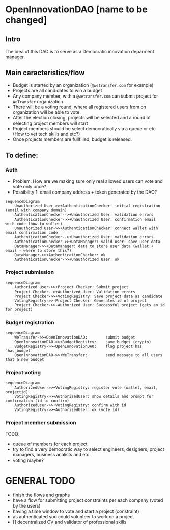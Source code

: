 # OpenInnovationDAO [name to be changed]

## Intro

The idea of this DAO is to serve as a Democratic innovation deparment manager.

## Main caracteristics/flow

- Budget is started by an organization (`@wetransfer.com` for example)
- Projects are all candidates to win a budget
- Any company member, with a `@wetransfer.com` can submit project for `WeTransfer` organization
- There will be a voting round, where all registered users from on organization will be able to vote
- After the election closing, projects will be selected and a round of selecting project members will start
- Project members should be select democratically via a queue or etc (How to vet tech skills and etc?)
- Once projects members are fullfilled, budget is released.


## To define:

### Auth

- Problem:        How are we making sure only real allowed users can vote and vote only once?
- Possibility 1:  email company address + token generated by the DAO?


```mermaid
sequenceDiagram
    Unauthorized User->>+AuthenticationChecker: initial registration (email with company domain)
    AuthenticationChecker-->+Unauthorized User: validation errors
    AuthenticationChecker->>+Unauthorized User: confirmation email with code (how-to wallet)
    Unauthorized User->>+AuthenticationChecker: connect wallet with email confirmation code
    AuthenticationChecker-->+Unauthorized User: validation errors
    AuthenticationChecker->>+DataManager: valid user: save user data
    DataManager->>+DataManager: data to store user data (wallet + email - where to store this?)
    DataManager->>+AuthenticationChecker: ok
    AuthenticationChecker->>+Unauthorized User: ok
```

### Project submission

```mermaid
sequenceDiagram
    Authorized User->>+Project Checker: Submit project
    Project Checker-->+Authorized User: Validation errors
    Project Checker->>+VotingRegistry: Save project data as candidate
    VotingRegistry->>-Project Checker: Generates id of project
    Project Checker->>-Authorized User: Successful project (gets an id for project)
```


### Budget registration

```mermaid
sequenceDiagram
    WeTransfer->>+OpenInnovationDAO:        submit budget
    OpenInnovationDAO->>+BudgetRegistry:    save budget (crypto) 
    BudgetRegistry->>+OpenInnovationDAO:    flag project has `has_budget`
    OpenInnovationDAO->>+WeTransfer:        send message to all users that a new budget
```

### Project voting

```mermaid
sequenceDiagram
    AuthorizedUser->>+VotingRegistry: register vote (wallet, email, projectid)
    VotingRegistry->>+AuthorizedUser: show details and prompt for comfirmation (id to confirm)
    AuthorizedUser->>+VotingRegistry: confirm with id
    VotingRegistry->>+AuthorizedUser: ok (vote id)
``` 

### Project member submission
TODO:
- queue of members for each project
- try to find a very democratic way to select engineers, designers, project managers, business analists and etc.
- voting maybe?

# GENERAL TODO

- finish the flows and graphs
- have a flow for submitting project constraints per each company (voted by the users)
- having a time window to vote and start a project (constraint)
- as authenticated you could volunteer to work on a project
- [] decentralized CV and validator of professional skills

